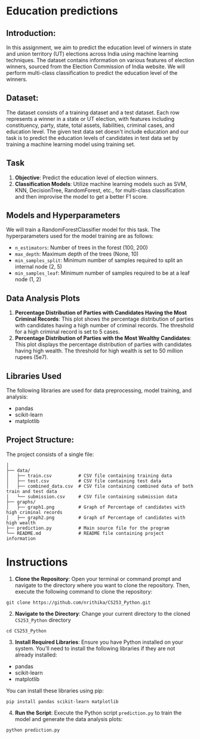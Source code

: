 # Education predictions

## Introduction:
In this assignment, we aim to predict the education level of winners in state and union territory (UT) elections across India using machine learning techniques. The dataset contains information on various features of election winners, sourced from the Election Commission of India website. We will perform multi-class classification to predict the education level of the winners.

## Dataset:
The dataset consists of a training dataset and a test dataset. Each row represents a winner in a state or UT election, with features including constituency, party, state, total assets, liabilities, criminal cases, and education level. The given test data set doesn't include education and our task is to predict the education levels of candidates in test data set by training a machine learning model using training set.

## Task
1. **Objective**: Predict the education level of election winners.
2. **Classification Models**: Utilize machine learning models such as SVM, KNN, DecisionTree, RandomForest, etc., for multi-class classification and then improvise the model to get a better F1 score.

## Models and Hyperparameters
We will train a RandomForestClassifier model for this task. The hyperparameters used for the model training are as follows:

- `n_estimators`: Number of trees in the forest (100, 200)
- `max_depth`: Maximum depth of the trees (None, 10)
- `min_samples_split`: Minimum number of samples required to split an internal node (2, 5)
- `min_samples_leaf`: Minimum number of samples required to be at a leaf node (1, 2)

## Data Analysis Plots
1. **Percentage Distribution of Parties with Candidates Having the Most Criminal Records**: This plot shows the percentage distribution of parties with candidates having a high number of criminal records. The threshold for a high criminal record is set to 5 cases.
2. **Percentage Distribution of Parties with the Most Wealthy Candidates**: This plot displays the percentage distribution of parties with candidates having high wealth. The threshold for high wealth is set to 50 million rupees (5e7).

## Libraries Used
The following libraries are used for data preprocessing, model training, and analysis:
- pandas
- scikit-learn
- matplotlib

## Project Structure:

The project consists of a single file:

```CS253_Python/
│
├── data/
│   ├── train.csv          # CSV file containing training data
│   ├── test.csv           # CSV file containing test data
│   ├── combined_data.csv  # CSV file containing combined data of both train and test data
│   └── submission.csv     # CSV file containing submission data
├── graphs/
│   ├── graph1.png         # Graph of Percentage of candidates with high criminal records
│   ├── graph2.png         # Graph of Percentage of candidates with high wealth
├── prediction.py          # Main source file for the program
└── README.md              # README file containing project information

```
# Instructions

1. **Clone the Repository**: Open your terminal or command prompt and navigate to the directory where you want to clone the repository. Then, execute the following command to clone the repository:
```
git clone https://github.com/nrithika/CS253_Python.git
```

2. **Navigate to the Directory**: Change your current directory to the cloned `CS253_Python` directory
```
cd CS253_Python
```

3. **Install Required Libraries**: Ensure you have Python installed on your system. You'll need to install the following libraries if they are not already installed:
- pandas
- scikit-learn
- matplotlib

You can install these libraries using pip:
```
pip install pandas scikit-learn matplotlib
```

4. **Run the Script**: Execute the Python script `prediction.py` to train the model and generate the data analysis plots:
```
python prediction.py
```
